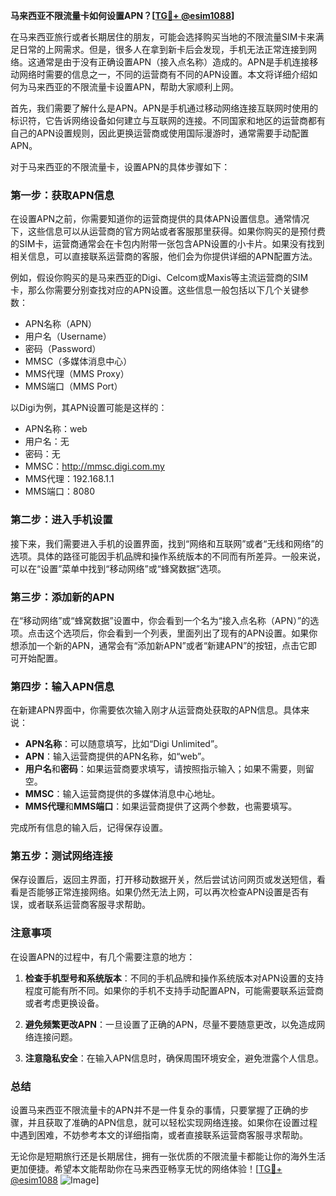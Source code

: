 **马来西亚不限流量卡如何设置APN？[[TG💪+ @esim1088](https://t.me/s/esim1088)]**

在马来西亚旅行或者长期居住的朋友，可能会选择购买当地的不限流量SIM卡来满足日常的上网需求。但是，很多人在拿到新卡后会发现，手机无法正常连接到网络。这通常是由于没有正确设置APN（接入点名称）造成的。APN是手机连接移动网络时需要的信息之一，不同的运营商有不同的APN设置。本文将详细介绍如何为马来西亚的不限流量卡设置APN，帮助大家顺利上网。

首先，我们需要了解什么是APN。APN是手机通过移动网络连接互联网时使用的标识符，它告诉网络设备如何建立与互联网的连接。不同国家和地区的运营商都有自己的APN设置规则，因此更换运营商或使用国际漫游时，通常需要手动配置APN。

对于马来西亚的不限流量卡，设置APN的具体步骤如下：

### **第一步：获取APN信息**
在设置APN之前，你需要知道你的运营商提供的具体APN设置信息。通常情况下，这些信息可以从运营商的官方网站或者客服那里获得。如果你购买的是预付费的SIM卡，运营商通常会在卡包内附带一张包含APN设置的小卡片。如果没有找到相关信息，可以直接联系运营商的客服，他们会为你提供详细的APN配置方法。

例如，假设你购买的是马来西亚的Digi、Celcom或Maxis等主流运营商的SIM卡，那么你需要分别查找对应的APN设置。这些信息一般包括以下几个关键参数：
- APN名称（APN）
- 用户名（Username）
- 密码（Password）
- MMSC（多媒体消息中心）
- MMS代理（MMS Proxy）
- MMS端口（MMS Port）

以Digi为例，其APN设置可能是这样的：
- APN名称：web
- 用户名：无
- 密码：无
- MMSC：http://mmsc.digi.com.my
- MMS代理：192.168.1.1
- MMS端口：8080

### **第二步：进入手机设置**
接下来，我们需要进入手机的设置界面，找到“网络和互联网”或者“无线和网络”的选项。具体的路径可能因手机品牌和操作系统版本的不同而有所差异。一般来说，可以在“设置”菜单中找到“移动网络”或“蜂窝数据”选项。

### **第三步：添加新的APN**
在“移动网络”或“蜂窝数据”设置中，你会看到一个名为“接入点名称（APN）”的选项。点击这个选项后，你会看到一个列表，里面列出了现有的APN设置。如果你想添加一个新的APN，通常会有“添加新APN”或者“新建APN”的按钮，点击它即可开始配置。

### **第四步：输入APN信息**
在新建APN界面中，你需要依次输入刚才从运营商处获取的APN信息。具体来说：
- **APN名称**：可以随意填写，比如“Digi Unlimited”。
- **APN**：输入运营商提供的APN名称，如“web”。
- **用户名**和**密码**：如果运营商要求填写，请按照指示输入；如果不需要，则留空。
- **MMSC**：输入运营商提供的多媒体消息中心地址。
- **MMS代理**和**MMS端口**：如果运营商提供了这两个参数，也需要填写。

完成所有信息的输入后，记得保存设置。

### **第五步：测试网络连接**
保存设置后，返回主界面，打开移动数据开关，然后尝试访问网页或发送短信，看看是否能够正常连接网络。如果仍然无法上网，可以再次检查APN设置是否有误，或者联系运营商客服寻求帮助。

### **注意事项**
在设置APN的过程中，有几个需要注意的地方：
1. **检查手机型号和系统版本**：不同的手机品牌和操作系统版本对APN设置的支持程度可能有所不同。如果你的手机不支持手动配置APN，可能需要联系运营商或者考虑更换设备。
   
2. **避免频繁更改APN**：一旦设置了正确的APN，尽量不要随意更改，以免造成网络连接问题。

3. **注意隐私安全**：在输入APN信息时，确保周围环境安全，避免泄露个人信息。

### **总结**
设置马来西亚不限流量卡的APN并不是一件复杂的事情，只要掌握了正确的步骤，并且获取了准确的APN信息，就可以轻松实现网络连接。如果你在设置过程中遇到困难，不妨参考本文的详细指南，或者直接联系运营商客服寻求帮助。

无论你是短期旅行还是长期居住，拥有一张优质的不限流量卡都能让你的海外生活更加便捷。希望本文能帮助你在马来西亚畅享无忧的网络体验！[[TG💪+ @esim1088](https://t.me/s/esim1088) ![Image](https://i.postimg.cc/4NQfJmqS/Snipaste-2025-05-13-00-14-12.png)]